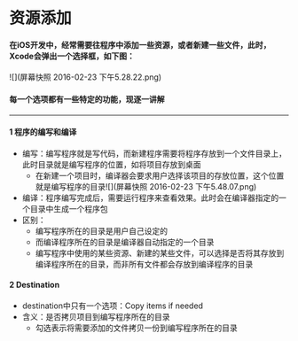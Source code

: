 # 资源添加
#### 在iOS开发中，经常需要往程序中添加一些资源，或者新建一些文件，此时，Xcode会弹出一个选择框，如下图：
![](屏幕快照 2016-02-23 下午5.28.22.png)
#### 每一个选项都有一些特定的功能，现逐一讲解

---
#### 1 程序的编写和编译
- 编写：编写程序就是写代码，而新建程序需要将程序存放到一个文件目录上，此时目录就是编写程序的位置，如将项目存放到桌面
    - 在新建一个项目时，编译器会要求用户选择该项目的存放位置，这个位置就是编写程序的目录![](屏幕快照 2016-02-23 下午5.48.07.png)
- 编译：程序编写完成后，需要运行程序来查看效果。此时会在编译器指定的一个目录中生成一个程序包
- 区别：
    - 编写程序所在的目录是用户自己设定的
    - 而编译程序所在的目录是编译器自动指定的一个目录
    - 编写程序中使用的某些资源、新建的某些文件，可以选择是否将其存放到编译程序所在的目录，而非所有文件都会存放到编译程序的目录

#### 2 Destination
- destination中只有一个选项：Copy items if needed
- 含义：是否拷贝项目到编写程序所在的目录
    - 勾选表示将需要添加的文件拷贝一份到编写程序所在的目录

